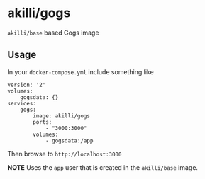 # akilli/gogs

`akilli/base` based Gogs image

## Usage

In your `docker-compose.yml` include something like

    version: '2'
    volumes:
        gogsdata: {}
    services:
        gogs:
            image: akilli/gogs
            ports:
                - "3000:3000"
            volumes:
                - gogsdata:/app

Then browse to `http://localhost:3000`

**NOTE**
Uses the `app` user that is created in the `akilli/base` image.
